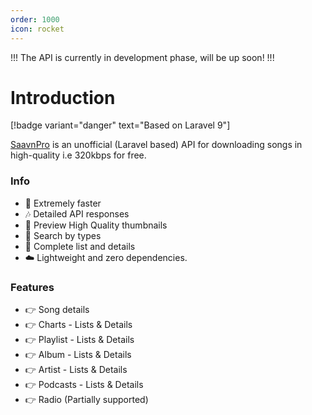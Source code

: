 ```yaml
---
order: 1000
icon: rocket
---
```


!!!
The API is currently in development phase, will be up soon!
!!!

# Introduction
[!badge variant="danger" text="Based on Laravel 9"]

[SaavnPro](https://saavnpro.ga) is an unofficial (Laravel based) API for downloading songs in high-quality i.e 320kbps for free.



### Info

- :rocket: Extremely faster
- :notes: Detailed API responses
- :sunrise: Preview High Quality thumbnails
- :mag_right: Search by types
- :musical_score: Complete list and details
- :cloud: Lightweight and zero dependencies.

### Features
- :point_right: Song details
- :point_right: Charts - Lists & Details
- :point_right: Playlist - Lists & Details
- :point_right: Album  - Lists & Details
- :point_right: Artist - Lists & Details
- :point_right: Podcasts - Lists & Details
- :point_right: Radio (Partially supported)
